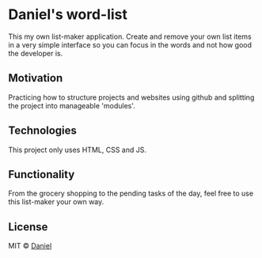 # Daniel's word-list

This my own list-maker application. Create and remove your own list items in a very simple interface so you can focus in the words and not how good the developer is.

## Motivation

Practicing how to structure projects and websites using github and splitting the project into manageable 'modules'.

## Technologies

This project only uses HTML, CSS and JS.

## Functionality

From the grocery shopping to the pending tasks of the day, feel free to use this list-maker your own way.

## License

MIT © [Daniel](https://opensource.org/licenses/MIT)
